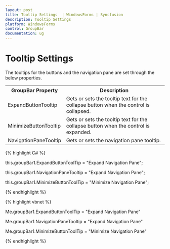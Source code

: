 ```yaml
---
layout: post
title: Tooltip Settings  | WindowsForms | Syncfusion
description: Tooltip Settings 
platform: WindowsForms
control: GroupBar
documentation: ug
---
```

# Tooltip Settings 

The tooltips for the buttons and the navigation pane are set through the below properties.



<table>
<tr>
<th>
GroupBar Property</th><th>
Description</th></tr>
<tr>
<td>
ExpandButtonTooltip</td><td>
Gets or sets the tooltip text for the collapse button when the control is collapsed.</td></tr>
<tr>
<td>
MinimizeButtonTooltip</td><td>
Gets or sets the tooltip text for the collapse button when the control is expanded.</td></tr>
<tr>
<td>
NavigationPaneTooltip</td><td>
Gets or sets the navigation pane tooltip.</td></tr>
</table>


{% highlight C# %}  

this.groupBar1.ExpandButtonToolTip = "Expand Navigation Pane";

this.groupBar1.NavigationPaneTooltip = "Expand Navigation Pane";

this.groupBar1.MinimizeButtonToolTip = "Minimize Navigation Pane";

{% endhighlight %}


{% highlight vbnet %} 

Me.groupBar1.ExpandButtonToolTip = "Expand Navigation Pane"

Me.groupBar1.NavigationPaneTooltip = "Expand Navigation Pane"

Me.groupBar1.MinimizeButtonToolTip = "Minimize Navigation Pane"

{% endhighlight %}